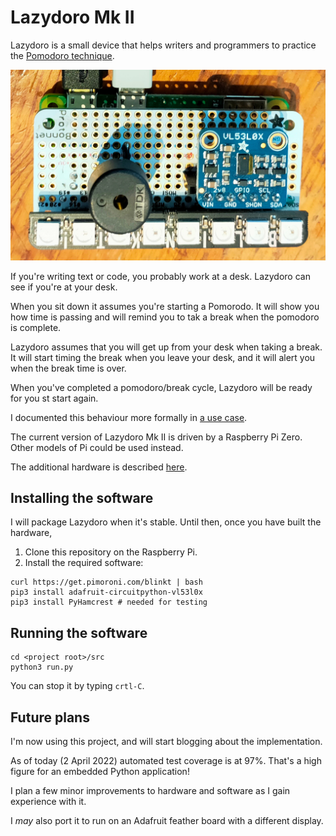 # Lazydoro Mk II


Lazydoro is a small device that helps writers and programmers to practice the
[Pomodoro technique](https://en.wikipedia.org/wiki/Pomodoro_Technique).

![Lazydoro Mk II hardware](docs/img/lazydoro.jpg)

If you're writing text or code, you probably work at a desk. Lazydoro can see if you're at your desk.

When you sit down it assumes you're starting a Pomorodo. It will show you how time is passing and will remind you 
to tak a break when the pomodoro is complete.

Lazydoro assumes that you will get up from your desk when taking a break.
It will start timing the break when you leave your desk, and it will alert you when the break time is over.

When you've completed a pomodoro/break cycle, Lazydoro will be ready for you st start again.

I documented this behaviour more formally in [a use case](docs/use-case.md).

The current version of Lazydoro Mk II is driven by a Raspberry Pi Zero. Other models of Pi could be used instead.

The additional hardware  is described [here](docs/hardware.md).

## Installing the software

I will package Lazydoro when it's stable. Until then, once you have built the hardware,

1. Clone this repository on the Raspberry Pi.
2. Install the required software:
```shell
curl https://get.pimoroni.com/blinkt | bash 
pip3 install adafruit-circuitpython-vl53l0x
pip3 install PyHamcrest # needed for testing

```

## Running the software

```shell
cd <project root>/src
python3 run.py
```

You can stop it by typing `crtl-C`.

## Future plans

I'm now using this project, and will start blogging about the implementation.

As of today (2 April 2022) automated test coverage is at 97%.
That's a high figure for an embedded Python application!

I plan a few minor improvements to hardware and software as I gain experience with it. 

I _may_ also port it to run on an Adafruit feather board with a different display.



